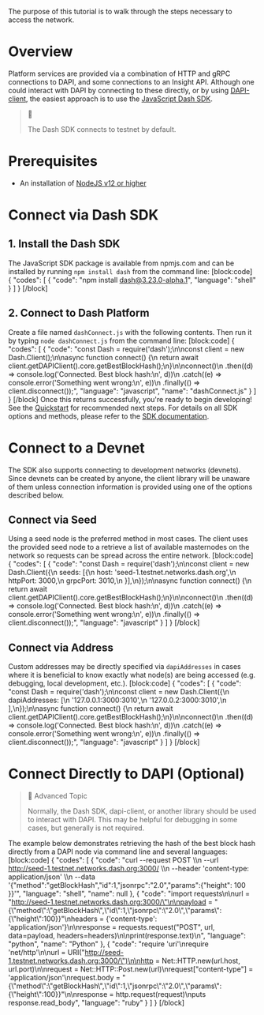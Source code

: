 The purpose of this tutorial is to walk through the steps necessary to access the network.

# Overview

Platform services are provided via a combination of HTTP and gRPC connections to DAPI, and some connections to an Insight API. Although one could interact with DAPI by connecting to these directly, or by using [DAPI-client](https://github.com/dashevo/platform/tree/master/packages/js-dapi-client), the easiest approach is to use the [JavaScript Dash SDK](https://github.com/dashevo/platform/tree/master/packages/js-dash-sdk).

> 📘
>
> The Dash SDK connects to testnet by default.


# Prerequisites
- An installation of [NodeJS v12 or higher](https://nodejs.org/en/download/)

# Connect via Dash SDK

## 1. Install the Dash SDK

The JavaScript SDK package is available from npmjs.com and can be installed by running `npm install dash` from the command line:
[block:code]
{
  "codes": [
    {
      "code": "npm install dash@3.23.0-alpha.1",
      "language": "shell"
    }
  ]
}
[/block]
## 2. Connect to Dash Platform

Create a file named `dashConnect.js` with the following contents. Then run it by typing `node dashConnect.js` from the command line:
[block:code]
{
  "codes": [
    {
      "code": "const Dash = require('dash');\n\nconst client = new Dash.Client();\n\nasync function connect() {\n  return await client.getDAPIClient().core.getBestBlockHash();\n}\n\nconnect()\n  .then((d) => console.log('Connected. Best block hash:\\n', d))\n  .catch((e) => console.error('Something went wrong:\\n', e))\n  .finally(() => client.disconnect());",
      "language": "javascript",
      "name": "dashConnect.js"
    }
  ]
}
[/block]
Once this returns successfully, you're ready to begin developing! See the [Quickstart](tutorials-introduction#quickstart) for recommended next steps. For details on all SDK options and methods, please refer to the [SDK documentation](https://dashevo.github.io/platform/SDK/).

# Connect to a Devnet

The SDK also supports connecting to development networks (devnets). Since devnets can be created by anyone, the client library will be unaware of them unless connection information is provided using one of the options described below.

## Connect via Seed

Using a seed node is the preferred method in most cases. The client uses the provided seed node to a retrieve a list of available masternodes on the network so requests can be spread across the entire network.
[block:code]
{
  "codes": [
    {
      "code": "const Dash = require('dash');\n\nconst client = new Dash.Client({\n  seeds: [{\n    host: 'seed-1.testnet.networks.dash.org',\n    httpPort: 3000,\n    grpcPort: 3010,\n  }],\n});\n\nasync function connect() {\n  return await client.getDAPIClient().core.getBestBlockHash();\n}\n\nconnect()\n  .then((d) => console.log('Connected. Best block hash:\\n', d))\n  .catch((e) => console.error('Something went wrong:\\n', e))\n  .finally(() => client.disconnect());",
      "language": "javascript"
    }
  ]
}
[/block]
## Connect via Address

Custom addresses may be directly specified via `dapiAddresses` in cases where it is beneficial to know exactly what node(s) are being accessed (e.g. debugging, local development, etc.).
[block:code]
{
  "codes": [
    {
      "code": "const Dash = require('dash');\n\nconst client = new Dash.Client({\n  dapiAddresses: [\n    '127.0.0.1:3000:3010',\n    '127.0.0.2:3000:3010',\n  ],\n});\n\nasync function connect() {\n  return await client.getDAPIClient().core.getBestBlockHash();\n}\n\nconnect()\n  .then((d) => console.log('Connected. Best block hash:\\n', d))\n  .catch((e) => console.error('Something went wrong:\\n', e))\n  .finally(() => client.disconnect());",
      "language": "javascript"
    }
  ]
}
[/block]
# Connect Directly to DAPI (Optional) 

> 🚧 Advanced Topic
>
> Normally, the Dash SDK, dapi-client, or another library should be used to interact with DAPI. This may be helpful for debugging in some cases, but generally is not required.


The example below demonstrates retrieving the hash of the best block hash directly from a DAPI node via command line and several languages:
[block:code]
{
  "codes": [
    {
      "code": "curl --request POST \\\n  --url http://seed-1.testnet.networks.dash.org:3000/ \\\n  --header 'content-type: application/json' \\\n  --data '{\"method\":\"getBlockHash\",\"id\":1,\"jsonrpc\":\"2.0\",\"params\":{\"height\": 100 }}'",
      "language": "shell",
      "name": null
    },
    {
      "code": "import requests\n\nurl = \"http://seed-1.testnet.networks.dash.org:3000/\"\n\npayload = \"{\\\"method\\\":\\\"getBlockHash\\\",\\\"id\\\":1,\\\"jsonrpc\\\":\\\"2.0\\\",\\\"params\\\":{\\\"height\\\":100}}\"\nheaders = {'content-type': 'application/json'}\n\nresponse = requests.request(\"POST\", url, data=payload, headers=headers)\n\nprint(response.text)\n",
      "language": "python",
      "name": "Python"
    },
    {
      "code": "require 'uri'\nrequire 'net/http'\n\nurl = URI(\"http://seed-1.testnet.networks.dash.org:3000/\")\n\nhttp = Net::HTTP.new(url.host, url.port)\n\nrequest = Net::HTTP::Post.new(url)\nrequest[\"content-type\"] = 'application/json'\nrequest.body = \"{\\\"method\\\":\\\"getBlockHash\\\",\\\"id\\\":1,\\\"jsonrpc\\\":\\\"2.0\\\",\\\"params\\\":{\\\"height\\\":100}}\"\n\nresponse = http.request(request)\nputs response.read_body",
      "language": "ruby"
    }
  ]
}
[/block]